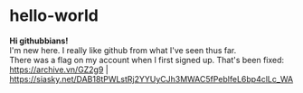 # hello-world
<b>Hi githubbians!</b><br>
I'm new here.  I really like github from what I've seen thus far.  
There was a flag on my account when I first signed up.
That's been fixed: https://archive.vn/GZ2g9 | https://siasky.net/DAB18tPWLstRj2YYUyCJh3MWAC5fPeblfeL6bp4clLc_WA

